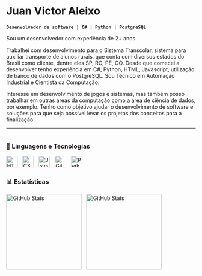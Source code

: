 # Juan Victor Aleixo

**`Desenvolvedor de software | C# | Python | PostgreSQL`**

Sou um desenvolvedor com experiência de 2+ anos.

Trabalhei com desenvolvimento para o Sistema Transcolar, sistema para auxiliar transporte de alunos rurais, que conta com diversos estados do Brasil como cliente, dentre eles SP, RO, PE, GO.
Desde que comecei a desenvolver tenho experiência em C#, Python, HTML, Javascript, utilização de banco de dados com o PostgreSQL. Sou Técnico em Automação Industrial e Cientista da Computação. 

Interesse em desenvolvimento de jogos e sistemas, mas também posso trabalhar em outras áreas da computação como a área de ciência de dados, por exemplo. Tenho como objetivo ajudar o desenvolvimento de software e soluções para que seja possível levar os projetos dos conceitos para a finalização.

---
<p align="left">
    <a href="https://www.linkedin.com/in/jvaleixo/">
        <img 
            alt="" 
            title="LinkedIn" 
            src="https://custom-icon-badges.demolab.com/badge/LinkedIn-blue.svg?logo=linkedin-logo-512x512&logoColor=white"
        />
    </a>
</p>

### 🤖 Linguagens e Tecnologias

<img 
    align="left" 
    alt="HTML"
    title="HTML" 
    width="30px" 
    style="padding-right: 10px;" 
    src="https://cdn.jsdelivr.net/gh/devicons/devicon@latest/icons/html5/html5-original.svg" 
/>
<img 
    align="left" 
    alt="CSS" 
    title="CSS"
    width="30px" 
    style="padding-right: 10px;" 
    src="https://cdn.jsdelivr.net/gh/devicons/devicon@latest/icons/css3/css3-original.svg" 
/>
<img 
    align="left" 
    alt="JavaScript" 
    title="JavaScript"
    width="30px" 
    style="padding-right: 10px;" 
    src="https://cdn.jsdelivr.net/gh/devicons/devicon@latest/icons/javascript/javascript-original.svg" 
/>
<img 
    align="left" 
    alt="Git" 
    title="Git"
    width="30px" 
    style="padding-right: 10px;" 
    src="https://cdn.jsdelivr.net/gh/devicons/devicon@latest/icons/git/git-original.svg" 
/>
<img 
    align="left" 
    alt="Python" 
    title="Python"
    width="30px" 
    style="padding-right: 10px;" 
    src="https://cdn.jsdelivr.net/gh/devicons/devicon@latest/icons/python/python-original.svg" 
/>

<br/>
<br/>

### 📊 Estatísticas

<p>
  <img 
    align="left" 
    alt="GitHub Stats" 
    height="200" 
    style="padding-right: 10px;" 
    src="https://github-readme-stats.vercel.app/api?username=jvaleixo&show_icons=true&theme=tokyonight&include_all_commits=true&locale=pt-br" 
  />

<img 
      align="left" 
      alt="GitHub Stats" 
      height="200" 
      src="https://github-readme-stats.vercel.app/api/top-langs/?username=jvaleixo&theme=tokyonight&layout=compact&custom_title=Tecnologias&langs_count=9" 
  />

</p>
